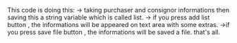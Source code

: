 This code is doing this:
-> taking purchaser and consignor informations then saving this a string variable which is called list.
-> if you press add list button , the informations will be appeared on text area with some extras.
->if you press save file button , the informations will be saved a file.
that's all.
